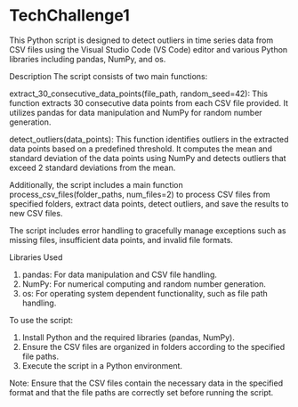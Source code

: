 # TechChallenge1

This Python script is designed to detect outliers in time series data from CSV files using the Visual Studio Code (VS Code) editor and various Python libraries including pandas, NumPy, and os.

Description
The script consists of two main functions:

extract_30_consecutive_data_points(file_path, random_seed=42): This function extracts 30 consecutive data points from each CSV file provided. It utilizes pandas for data manipulation and NumPy for random number generation.

detect_outliers(data_points): This function identifies outliers in the extracted data points based on a predefined threshold. It computes the mean and standard deviation of the data points using NumPy and detects outliers that exceed 2 standard deviations from the mean.

Additionally, the script includes a main function process_csv_files(folder_paths, num_files=2) to process CSV files from specified folders, extract data points, detect outliers, and save the results to new CSV files.

The script includes error handling to gracefully manage exceptions such as missing files, insufficient data points, and invalid file formats.

Libraries Used
1. pandas: For data manipulation and CSV file handling.
2. NumPy: For numerical computing and random number generation.
3. os: For operating system dependent functionality, such as file path handling.

To use the script:

1. Install Python and the required libraries (pandas, NumPy).
2. Ensure the CSV files are organized in folders according to the specified file paths.
3. Execute the script in a Python environment.

Note:
Ensure that the CSV files contain the necessary data in the specified format and that the file paths are correctly set before running the script.

